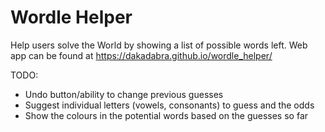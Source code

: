# Wordle Helper

Help users solve the World by showing a list of possible words left.
Web app can be found at https://dakadabra.github.io/wordle_helper/

TODO:
- Undo button/ability to change previous guesses
- Suggest individual letters (vowels, consonants) to guess and the odds
- Show the colours in the potential words based on the guesses so far